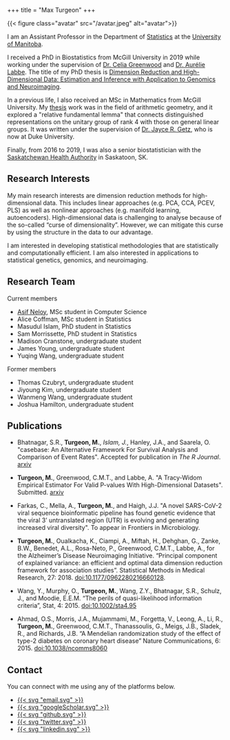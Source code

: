 +++
title = "Max Turgeon"
+++

{{< figure class="avatar" src="/avatar.jpeg" alt="avatar">}}

I am an Assistant Professor in the Department of [Statistics](https://sci.umanitoba.ca/statistics/) at the [University of Manitoba](https://umanitoba.ca/).

I received a PhD in Biostatistics from McGill University in 2019 while working under the supervision of [Dr. Celia Greenwood](https://greenwoodlab.github.io/) and [Dr. Aurélie Labbe](https://chairesd.hec.ca/en/). The title of my PhD thesis is [Dimension Reduction and High-Dimensional Data: Estimation and Inference with Application to Genomics and Neuroimaging](theses/MaximeTurgeon_PhDthesis.pdf).

In a previous life, I also received an MSc in Mathematics from McGill University. My [thesis](thesis.pdf) work was in the field of arithmetic geometry, and it explored a "relative fundamental lemma" that connects distinguished representations on the unitary group of rank 4 with those on general linear groups. It was written under the supervision of [Dr. Jayce R. Getz](https://sites.duke.edu/jgetz/), who is now at Duke University.

Finally, from 2016 to 2019, I was also a senior biostatistician with the [Saskatchewan Health Authority](https://www.saskhealthauthority.ca/) in Saskatoon, SK.

## Research Interests

My main research interests are dimension reduction methods for high-dimensional data. This includes linear approaches (e.g. PCA, CCA, PCEV, PLS) as well as nonlinear approaches (e.g. manifold learning, autoencoders). High-dimensional data is challenging to analyse because of the so-called “curse of dimensionality”. However, we can mitigate this curse by using the structure in the data to our advantage.

I am interested in developing statistical methodologies that are statistically and computationally efficient. I am also interested in applications to statistical genetics, genomics, and neuroimaging.

## Research Team

Current members

  - [Asif Neloy](https://aaneloy.netlify.app/), MSc student in Computer Science
  - Alice Coffman, MSc student in Statistics
  - Masudul Islam, PhD student in Statistics
  - Sam Morrissette, PhD student in Statistics
  - Madison Cranstone, undergraduate student
  - James Young, undergraduate student
  - Yuqing Wang, undergraduate student

Former members

  - Thomas Czubryt, undergraduate student
  - Jiyoung Kim, undergraduate student
  - Wanmeng Wang, undergraduate student
  - Joshua Hamilton, undergraduate student

## Publications

  - Bhatnagar, S.R., **Turgeon, M.**, *Islam, J.*, Hanley, J.A., and Saarela, O. "casebase: An Alternative Framework For Survival Analysis and Comparison of Event Rates". Accepted for publication in *The R Journal*. [arxiv](https://arxiv.org/abs/2009.10264)

  - **Turgeon, M.**, Greenwood, C.M.T., and Labbe, A. "A Tracy-Widom Empirical Estimator For Valid P-values With High-Dimensional Datasets". Submitted. [arxiv](https://arxiv.org/abs/1811.07356)

  - Farkas, C., Mella, A., **Turgeon, M.**, and Haigh, J.J. "A novel SARS-CoV-2 viral sequence bioinformatic pipeline has found genetic evidence that the viral 3’ untranslated region (UTR) is evolving and generating increased viral diversity". To appear in Frontiers in Microbiology.

  - **Turgeon, M.**, Oualkacha, K., Ciampi, A., Miftah, H., Dehghan, G., Zanke, B.W., Benedet, A.L., Rosa-Neto, P., Greenwood, C.M.T., Labbe, A., for the Alzheimer’s Disease Neuroimaging Initiative. “Principal component of explained variance: an efficient and optimal data dimension reduction framework for association studies”. Statistical Methods in Medical Research, 27: 2018. [doi:10.1177/0962280216660128](https://dx.doi.org/10.1177/0962280216660128).

  - Wang, Y., Murphy, O., **Turgeon, M.**, Wang, Z.Y., Bhatnagar, S.R., Schulz, J., and Moodie, E.E.M. “The perils of quasi-likelihood information criteria”, Stat, 4: 2015. [doi:10.1002/sta4.95](https://dx.doi.org/10.1002/sta4.95)

  - Ahmad, O.S., Morris, J.A., Mujammami, M., Forgetta, V., Leong, A., Li, R., **Turgeon, M.**, Greenwood, C.M.T., Thanassoulis, G., Meigs, J.B., Sladek, R., and Richards, J.B. “A Mendelian randomization study of the effect of type-2 diabetes on coronary heart disease” Nature Communications, 6: 2015. [doi:10.1038/ncomms8060](https://dx.doi.org/10.1038/ncomms8060)

## Contact

You can connect with me using any of the platforms below.

<div class="social">
  <ul class="share-icons">
    <!-- Email -->
    <li>
      <a href="mailto:max.turgeon@umanitoba.ca" class="share-btn">
        {{< svg "email.svg" >}}
      </a>
    </li>
    <!-- Google Scholar -->
    <li>
      <a href="https://scholar.google.com/citations?user=5Qd5GtkAAAAJ" class="share-btn">
        {{< svg "googleScholar.svg" >}}
      </a>
    </li>
    <!-- GitHub -->
    <li>
      <a href="https://github.com/turgeonmaxime" class="share-btn">
        {{< svg "github.svg" >}}
      </a>
    </li>
    <!-- Twitter -->
    <li>
      <a href="https://twitter.com/mturg1989" class="share-btn">
        {{< svg "twitter.svg" >}}
      </a>
    </li>
    <!-- LinkedIn -->
    <li>
      <a href="https://www.linkedin.com/in/maxime-turgeon-a472a8114/" class="share-btn">
        {{< svg "linkedin.svg" >}}
      </a>
    </li>
  </ul>
</div>
